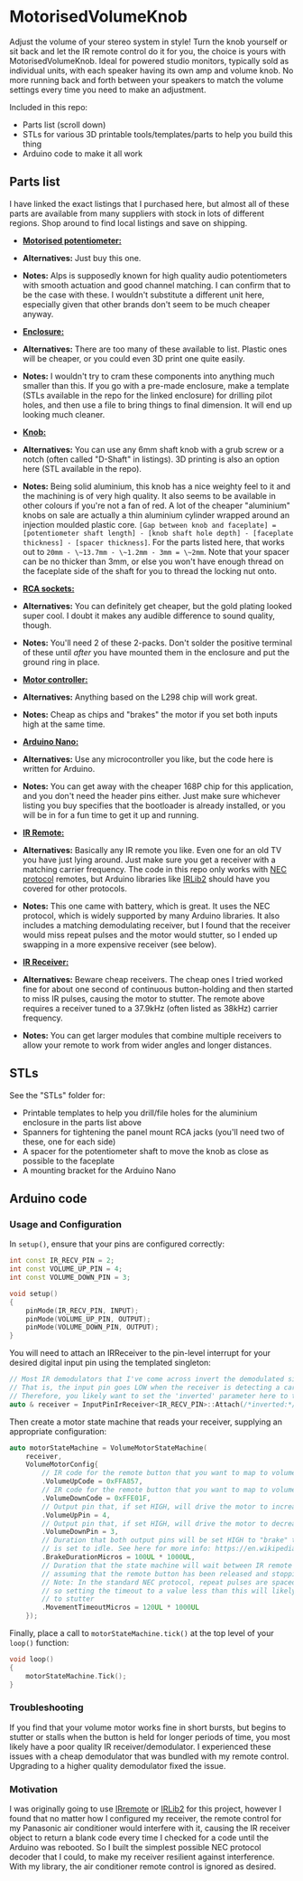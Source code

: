 # MotorisedVolumeKnob

Adjust the volume of your stereo system in style! Turn the knob yourself or sit back and let the IR remote control do it for you, the choice is yours with MotorisedVolumeKnob. Ideal for powered studio monitors, typically sold as individual units, with each speaker having its own amp and volume knob. No more running back and forth between your speakers to match the volume settings every time you need to make an adjustment.

Included in this repo:
 - Parts list (scroll down)
 - STLs for various 3D printable tools/templates/parts to help you build this thing
 - Arduino code to make it all work

## Parts list

I have linked the exact listings that I purchased here, but almost all of these parts are available from many suppliers with stock in lots of different regions. Shop around to find local listings and save on shipping.

 - **[Motorised potentiometer:](https://au.mouser.com/ProductDetail/ALPS/RK16812MG0AF?qs=sGAEpiMZZMtC25l1F4XBUza7emsVrz94iYvX1a0%2Fw%2F8%3D)**
  - **Alternatives:** Just buy this one.
  - **Notes:** Alps is supposedly known for high quality audio potentiometers with smooth actuation and good channel matching. I can confirm that to be the case with these. I wouldn't substitute a different unit here, especially given that other brands don't seem to be much cheaper anyway.

 - **[Enclosure:](https://www.aliexpress.com/item/4000207240540.html)**
  - **Alternatives:** There are too many of these available to list. Plastic ones will be cheaper, or you could even 3D print one quite easily.
  - **Notes:** I wouldn't try to cram these components into anything much smaller than this. If you go with a pre-made enclosure, make a template (STLs available in the repo for the linked enclosure) for drilling pilot holes, and then use a file to bring things to final dimension. It will end up looking much cleaner.

 - **[Knob:](https://www.aliexpress.com/item/32749196662.html)**
  - **Alternatives:** You can use any 6mm shaft knob with a grub screw or a notch (often called "D-Shaft" in listings). 3D printing is also an option here (STL available in the repo).
  - **Notes:** Being solid aluminium, this knob has a nice weighty feel to it and the machining is of very high quality. It also seems to be available in other colours if you're not a fan of red. A lot of the cheaper "aluminium" knobs on sale are actually a thin aluminium cylinder wrapped around an injection moulded plastic core. `[Gap between knob and faceplate] = [potentiometer shaft length] - [knob shaft hole depth] - [faceplate thickness] - [spacer thickness]`. For the parts listed here, that works out to `20mm - \~13.7mm - \~1.2mm - 3mm = \~2mm`. Note that your spacer can be no thicker than 3mm, or else you won't have enough thread on the faceplate side of the shaft for you to thread the locking nut onto.

 - **[RCA sockets:](https://www.aliexpress.com/item/33002834825.html)**
  - **Alternatives:** You can definitely get cheaper, but the gold plating looked super cool. I doubt it makes any audible difference to sound quality, though.
  - **Notes:** You'll need 2 of these 2-packs. Don't solder the positive terminal of these until *after* you have mounted them in the enclosure and put the ground ring in place.

 - **[Motor controller:](https://www.aliexpress.com/item/32925603735.html)**
  - **Alternatives:** Anything based on the L298 chip will work great.
  - **Notes:** Cheap as chips and "brakes" the motor if you set both inputs high at the same time.

 - **[Arduino Nano:](https://www.aliexpress.com/item/32341832857.html)**
  - **Alternatives:** Use any microcontroller you like, but the code here is written for Arduino.
  - **Notes:** You can get away with the cheaper 168P chip for this application, and you don't need the header pins either. Just make sure whichever listing you buy specifies that the bootloader is already installed, or you will be in for a fun time to get it up and running.

 - **[IR Remote:](https://www.aliexpress.com/item/1129167188.html)**
  - **Alternatives:** Basically any IR remote you like. Even one for an old TV you have just lying around. Just make sure you get a receiver with a matching carrier frequency. The code in this repo only works with [NEC protocol](https://www.sbprojects.net/knowledge/ir/nec.php) remotes, but Arduino libraries like [IRLib2](https://github.com/cyborg5/IRLib2/tree/master/IRLib2) should have you covered for other protocols.
  - **Notes:** This one came with battery, which is great. It uses the NEC protocol, which is widely supported by many Arduino libraries. It also includes a matching demodulating receiver, but I found that the receiver would miss repeat pulses and the motor would stutter, so I ended up swapping in a more expensive receiver (see below).

 - **[IR Receiver:](https://www.jaycar.com.au/5mm-infrared-receiver/p/ZD1952)**
  - **Alternatives:** Beware cheap receivers. The cheap ones I tried worked fine for about one second of continuous button-holding and then started to miss IR pulses, causing the motor to stutter. The remote above requires a receiver tuned to a 37.9kHz (often listed as 38kHz) carrier frequency.
  - **Notes:** You can get larger modules that combine multiple receivers to allow your remote to work from wider angles and longer distances.

## STLs

See the "STLs" folder for:

 - Printable templates to help you drill/file holes for the aluminium enclosure in the parts list above
 - Spanners for tightening the panel mount RCA jacks (you'll need two of these, one for each side)
 - A spacer for the potentiometer shaft to move the knob as close as possible to the faceplate
 - A mounting bracket for the Arduino Nano

## Arduino code

### Usage and Configuration

In `setup()`, ensure that your pins are configured correctly:

```c++
int const IR_RECV_PIN = 2;
int const VOLUME_UP_PIN = 4;
int const VOLUME_DOWN_PIN = 3;

void setup()
{
    pinMode(IR_RECV_PIN, INPUT);
    pinMode(VOLUME_UP_PIN, OUTPUT);
    pinMode(VOLUME_DOWN_PIN, OUTPUT);
}
```

You will need to attach an IRReceiver to the pin-level interrupt for your desired digital input pin using the templated singleton:

```c++
// Most IR demodulators that I've come across invert the demodulated signal
// That is, the input pin goes LOW when the receiver is detecting a carrier pulse
// Therefore, you likely want to set the 'inverted' parameter here to true
auto & receiver = InputPinIrReceiver<IR_RECV_PIN>::Attach(/*inverted:*/true);
```

Then create a motor state machine that reads your receiver, supplying an appropriate configuration:

```c++
auto motorStateMachine = VolumeMotorStateMachine(
    receiver,
    VolumeMotorConfig{
        // IR code for the remote button that you want to map to volume +
        .VolumeUpCode = 0xFFA857,
        // IR code for the remote button that you want to map to volume -
        .VolumeDownCode = 0xFFE01F,
        // Output pin that, if set HIGH, will drive the motor to increase the volume
        .VolumeUpPin = 4,
        // Output pin that, if set HIGH, will drive the motor to decrease the volume
        .VolumeDownPin = 3,
        // Duration that both output pins will be set HIGH to "brake" the motor when it
        // is set to idle. See here for more info: https://en.wikipedia.org/wiki/H-bridge#Operation
        .BrakeDurationMicros = 100UL * 1000UL,
        // Duration that the state machine will wait between IR remote packets before
        // assuming that the remote button has been released and stopping the motor
        // Note: In the standard NEC protocol, repeat pulses are spaced 110ms apart,
        // so setting the timeout to a value less than this will likely cause the motor
        // to stutter
        .MovementTimeoutMicros = 120UL * 1000UL
    });
```

Finally, place a call to `motorStateMachine.tick()` at the top level of your `loop()` function:

```c++
void loop()
{
    motorStateMachine.Tick();
}
```

### Troubleshooting

If you find that your volume motor works fine in short bursts, but begins to stutter or stalls when the button is held for longer periods of time, you most likely have a poor quality IR receiver/demodulator. I experienced these issues with a cheap demodulator that was bundled with my remote control. Upgrading to a higher quality demodulator fixed the issue.

### Motivation

I was originally going to use [IRremote](https://github.com/z3t0/Arduino-IRremote) or [IRLib2](https://github.com/cyborg5/IRLib2) for this project, however I found that no matter how I configured my receiver, the remote control for my Panasonic air conditioner would interfere with it, causing the IR receiver object to return a blank code every time I checked for a code until the Arduino was rebooted. So I built the simplest possible NEC protocol decoder that I could, to make my receiver resilient against interference. With my library, the air conditioner remote control is ignored as desired.